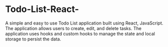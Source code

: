 # Todo-List-React-
A simple and easy to use Todo List application built using React, JavaScript. The application allows users to create, edit, and delete tasks. The application uses hooks and custom hooks to manage the state and local storage to persist the data.
